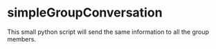 # simpleGroupConversation
This small python script will send the same information to all the group members. 
